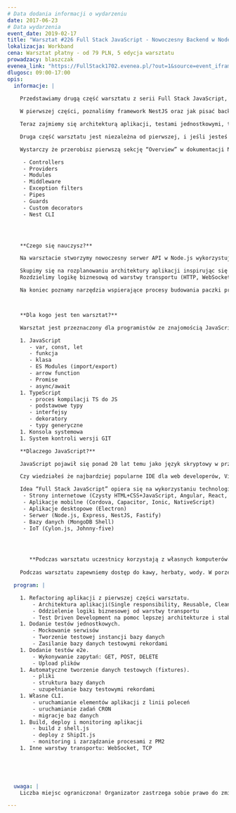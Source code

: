 ```yaml
---
# Data dodania informacji o wydarzeniu
date: 2017-06-23
# Data wydarzenia
event_date: 2019-02-17
title: "Warsztat #226 Full Stack JavaScript - Nowoczesny Backend w Node.js i TypeScript cz.2"
lokalizacja: Workband
cena: Warsztat płatny - od 79 PLN, 5 edycja warsztatu
prowadzacy: blaszczak
evenea_link: "https://FullStack1702.evenea.pl/?out=1&source=event_iframe"
dlugosc: 09:00-17:00
opis:
  informacje: |
    
    Przedstawiamy drugą część warsztatu z serii Full Stack JavaScript, w którym zapoznamy się z serwerowym wykorzystaniem JavaScript.

    W pierwszej części, poznaliśmy framework NestJS oraz jak pisać backend w TypeScript.

    Teraz zajmiemy się architekturą aplikacji, testami jednostkowymi, testami e2e, infrastrukturą i deploymentem aplikacji napisanych w Node.js.

    Druga część warsztatu jest niezależna od pierwszej, i jeśli jesteś bardziej doświadczonym programistą, możesz samemu nadrobić materiał, który będzie wymagany do zrozumienia ćwiczeń w części drugiej. 

    Wystarczy że przerobisz pierwszą sekcję “Overview” w dokumentacji NestJS: https://docs.nestjs.com/first-steps. Następujące punkty:

     - Controllers
     - Providers
     - Modules
     - Middleware
     - Exception filters
     - Pipes
     - Guards
     - Custom decorators
     - Nest CLI




    **Czego się nauczysz?**

    Na warsztacie stworzymy nowoczesny serwer API w Node.js wykorzystując framework NestJS. Będziemy pisali w TypeScript gdyż pozwala on nam na zastosowanie najnowszej wersji ECMAScript, a statyczne typowanie pomoże nam w utrzymaniu aplikacji na wysokim poziomie niezawodności i przejrzystości kodu.

    Skupimy się na rozplanowaniu architektury aplikacji inspirując się zasadami Clean Architecture. Zobaczymy jak pisanie testów wymusza dobre praktyki w kodzie.
    Rozdzielimy logikę biznesową od warstwy transportu (HTTP, WebSocket, TCP, CLI).

    Na koniec poznamy narzędzia wspierające procesy budowania paczki produkcyjnej aplikacji, deploy i monitoring aplikacji na serwerze produkcyjnym.



    **Dla kogo jest ten warsztat?**

    Warsztat jest przeznaczony dla programistów ze znajomością JavaScript i TypeScript w zakresie podstawowym. Zagadnienia które będą używane ale nie omawiane na warsztacie:

    1. JavaScript
       - var, const, let
       - funkcja
       - klasa
       - ES Modules (import/export)
       - arrow function
       - Promise
       - async/await
    1. TypeScript
       - proces kompilacji TS do JS
       - podstawowe typy
       - interfejsy
       - dekoratory
       - typy generyczne
    1. Konsola systemowa
    1. System kontroli wersji GIT

    **Dlaczego JavaScript?**

    JavaScript pojawił się ponad 20 lat temu jako język skryptowy w przeglądarkach internetowych, czyli po stronie klienta. Później zawitał też po stronie serwera jako Node.js, a dalszy jego rozwój pozwala nam dziś budować aplikacje mobilne, desktopowe, programować bazy danych a nawet roboty.

    Czy wiedziałeś że najbardziej popularne IDE dla web developerów, Visual Studio Code jest napisane w TypeScript HTML i CSS ?

    Idea “Full Stack JavaScript” opiera się na wykorzystaniu technologii webowych, HTML, CSS i JavaScript we wszystkich etapach budowy aplikacji:
     - Strony internetowe (Czysty HTML+CSS+JavaScript, Angular, React, Vue)
     - Aplikacje mobilne (Cordova, Capacitor, Ionic, NativeScript)
     - Aplikacje desktopowe (Electron)
     - Serwer (Node.js, Express, NestJS, Fastify)
     - Bazy danych (MongoDB Shell)
     - IoT (Cylon.js, Johnny-five)




       **Podczas warsztatu uczestnicy korzystają z własnych komputerów.**
    
    Podczas warsztatu zapewniemy dostęp do kawy, herbaty, wody. W porze obiadowej zapewniamy pizzę w wersji mięsnej lub wegatariańskiej.

  program: |

    1. Refactoring aplikacji z pierwszej części warsztatu.
        - Architektura aplikacji(Single responsibility, Reusable, Clean Architecture)
        - Oddzielenie logiki biznesowej od warstwy transportu
        - Test Driven Development na pomoc lepszej architekturze i stabilności
    1. Dodanie testów jednostkowych.
        - Mockowanie serwisów
        - Tworzenie testowej instancji bazy danych
        - Zasilanie bazy danych testowymi rekordami
    1. Dodanie testów e2e.
        - Wykonywanie zapytań: GET, POST, DELETE
        - Upload plików
    1. Automatyczne tworzenie danych testowych (fixtures).
        - pliki
        - struktura bazy danych
        - uzupełnianie bazy testowymi rekordami
    1. Własne CLI.
        - uruchamianie elementów aplikacji z linii poleceń
        - uruchamianie zadań CRON
        - migracje baz danych
    1. Build, deploy i monitoring aplikacji
        - build z shell.js
        - deploy z ShipIt.js
        - monitoring i zarządzanie procesami z PM2
    1. Inne warstwy transportu: WebSocket, TCP


    
    

  uwaga: |
    Liczba miejsc ograniczona! Organizator zastrzega sobie prawo do zmiany lokalizacji wydarzenia oraz jego odwołania w przypadku niezgłoszenia się minimalnej liczby uczestników.

---
```

